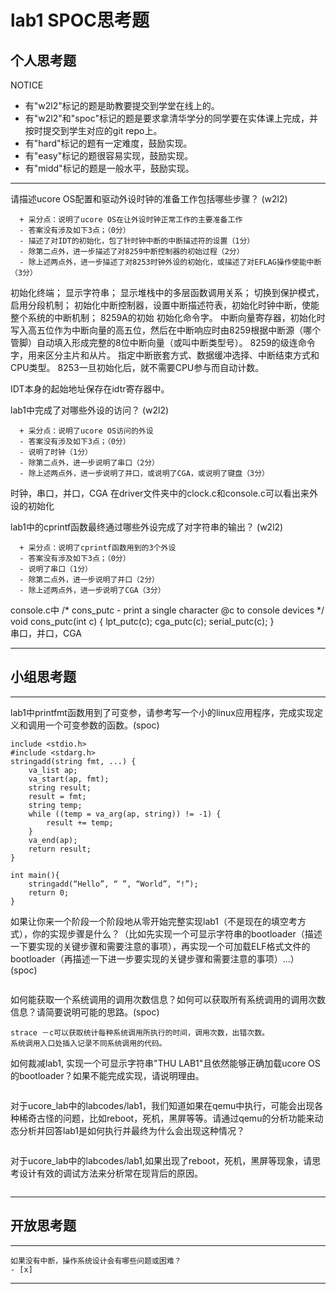 # lab1 SPOC思考题

## 个人思考题

NOTICE
- 有"w2l2"标记的题是助教要提交到学堂在线上的。
- 有"w2l2"和"spoc"标记的题是要求拿清华学分的同学要在实体课上完成，并按时提交到学生对应的git repo上。
- 有"hard"标记的题有一定难度，鼓励实现。
- 有"easy"标记的题很容易实现，鼓励实现。
- 有"midd"标记的题是一般水平，鼓励实现。
---

请描述ucore OS配置和驱动外设时钟的准备工作包括哪些步骤？ (w2l2)
```
  + 采分点：说明了ucore OS在让外设时钟正常工作的主要准备工作
  - 答案没有涉及如下3点；（0分）
  - 描述了对IDT的初始化，包了针时钟中断的中断描述符的设置（1分）
  - 除第二点外，进一步描述了对8259中断控制器的初始过程（2分）
  - 除上述两点外，进一步描述了对8253时钟外设的初始化，或描述了对EFLAG操作使能中断（3分）
```
初始化终端；
显示字符串；
显示堆栈中的多层函数调用关系；
切换到保护模式，启用分段机制；
初始化中断控制器，设置中断描述符表，初始化时钟中断，使能整个系统的中断机制；
8259A的初始
初始化命令字。
中断向量寄存器，初始化时写入高五位作为中断向量的高五位，然后在中断响应时由8259根据中断源（哪个管脚）自动填入形成完整的8位中断向量（或叫中断类型号）。
8259的级连命令字，用来区分主片和从片。
指定中断嵌套方式、数据缓冲选择、中断结束方式和CPU类型。
8253一旦初始化后，就不需要CPU参与而自动计数。

IDT本身的起始地址保存在idtr寄存器中。


lab1中完成了对哪些外设的访问？ (w2l2)
```
  + 采分点：说明了ucore OS访问的外设
  - 答案没有涉及如下3点；（0分）
  - 说明了时钟（1分）
  - 除第二点外，进一步说明了串口（2分）
  - 除上述两点外，进一步说明了并口，或说明了CGA，或说明了键盘（3分）
```
时钟，串口，并口，CGA
在driver文件夹中的clock.c和console.c可以看出来外设的初始化

lab1中的cprintf函数最终通过哪些外设完成了对字符串的输出？ (w2l2)
```
  + 采分点：说明了cprintf函数用到的3个外设
  - 答案没有涉及如下3点；（0分）
  - 说明了串口（1分）
  - 除第二点外，进一步说明了并口（2分）
  - 除上述两点外，进一步说明了CGA（3分）
``` 
console.c中
/* cons_putc - print a single character @c to console devices */
void
cons_putc(int c) {
    lpt_putc(c);
    cga_putc(c);
    serial_putc(c);
}  
串口，并口，CGA

---

## 小组思考题

---
lab1中printfmt函数用到了可变参，请参考写一个小的linux应用程序，完成实现定义和调用一个可变参数的函数。(spoc)
```
include <stdio.h>
#include <stdarg.h>
stringadd(string fmt, ...) {
    va_list ap;
    va_start(ap, fmt);
    string result;
    result = fmt;
    string temp;
    while ((temp = va_arg(ap, string)) != -1) {
        result += temp;
    }    
    va_end(ap);
    return result;
}

int main(){
    stringadd(“Hello”, “ ”, “World”, “!”);
    return 0;
}
```
如果让你来一个阶段一个阶段地从零开始完整实现lab1（不是现在的填空考方式），你的实现步骤是什么？（比如先实现一个可显示字符串的bootloader（描述一下要实现的关键步骤和需要注意的事项），再实现一个可加载ELF格式文件的bootloader（再描述一下进一步要实现的关键步骤和需要注意的事项）...） (spoc)
```
```
如何能获取一个系统调用的调用次数信息？如何可以获取所有系统调用的调用次数信息？请简要说明可能的思路。(spoc)
```
strace －c可以获取统计每种系统调用所执行的时间，调用次数，出错次数。
系统调用入口处插入记录不同系统调用的代码。
```
如何裁减lab1, 实现一个可显示字符串"THU LAB1"且依然能够正确加载ucore OS的bootloader？如果不能完成实现，请说明理由。
```
```
对于ucore_lab中的labcodes/lab1，我们知道如果在qemu中执行，可能会出现各种稀奇古怪的问题，比如reboot，死机，黑屏等等。请通过qemu的分析功能来动态分析并回答lab1是如何执行并最终为什么会出现这种情况？
```
```
对于ucore_lab中的labcodes/lab1,如果出现了reboot，死机，黑屏等现象，请思考设计有效的调试方法来分析常在现背后的原因。
```
```
---

## 开放思考题

---
```
如果没有中断，操作系统设计会有哪些问题或困难？
- [x]  
```
>  

---
